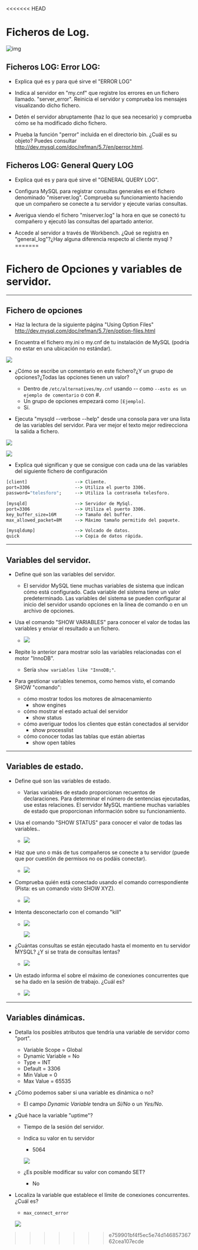 <<<<<<< HEAD
# Ficheros de Log.
![img](./img/001.png)  

## Ficheros LOG: Error LOG:
- Explica qué es y para qué sirve el "ERROR LOG"  

- Indica al servidor en "my.cnf" que registre los errores en un fichero llamado. "server_error". Reinicia el servidor y comprueba los mensajes visualizando dicho fichero.  

- Detén el servidor abruptamente (haz lo que sea necesario) y comprueba cómo se ha modificado dicho fichero.  

- Prueba la función "perror" incluida en el directorio bin. ¿Cuál es su objeto? Puedes consultar http://dev.mysql.com/doc/refman/5.7/en/perror.html.  



## Ficheros LOG: General Query LOG
- Explica qué es y para qué sirve el "GENERAL QUERY LOG".  

- Configura MySQL para registrar consultas generales en el fichero denominado "miserver.log". Comprueba su funcionamiento haciendo que un compañero se conecte a tu servidor y ejecute varias consultas.  

- Averigua viendo el fichero "miserver.log" la hora en que se conectó tu compañero y ejecutó las consultas del apartado anterior.  

- Accede al servidor a través de Workbench. ¿Qué se registra en "general_log"?¿Hay alguna diferencia respecto al cliente mysql ?  
=======
# Fichero de Opciones y variables de servidor.

---

## Fichero de opciones

* Haz la lectura de la siguiente página "Using Option Files" http://dev.mysql.com/doc/refman/5.7/en/option-files.html


* Encuentra el fichero my.ini o my.cnf de tu instalación de MySQL (podría no estar en una ubicación no estándar).

![](img/README-001.png)

* ¿Cómo se escribe un comentario en este fichero?¿Y un grupo de opciones?¿Todas las opciones tienen un valor?
  * Dentro de `/etc/alternatives/my.cnf` usando *--* como `--esto es un ejemplo de comentario`
  o con *#*.
  * Un grupo de opciones empezará como `[Ejemplo]`.
  * Sí.


* Ejecuta "mysqld --verbose --help" desde una consola para ver una lista de las variables del servidor. Para ver mejor el texto mejor redirecciona la salida a fichero.


![](img/README-003.png)  

![](img/README-005.png)


* Explica qué significan y que se consigue con cada una de las variables del siguiente fichero de configuración

 ```cmd
[client]                  --> Cliente.
port=3306                 --> Utiliza el puerto 3306.
password="telesforo";     --> Utiliza la contraseña telesforo.

[mysqld]                  --> Servidor de MySql.
port=3306                 --> Utiliza el puerto 3306.
key_buffer_size=16M       --> Tamaño del buffer.
max_allowed_packet=8M     --> Máximo tamaño permitido del paquete.

[mysqldump]               --> Volcado de datos.
quick                     --> Copia de datos rápida.
```



---

## Variables del servidor.

* Define qué son las variables del servidor.
  * El servidor MySQL tiene muchas variables de sistema que indican cómo está configurado. Cada variable del sistema tiene un valor predeterminado. Las variables del sistema se pueden configurar al inicio del servidor usando opciones en la línea de comando o en un archivo de opciones.


* Usa el comando "SHOW VARIABLES" para conocer el valor de todas las variables y enviar el resultado a un fichero.
  * ![](img/README-006.png)

* Repite lo anterior para mostrar solo las variables relacionadas con el motor "InnoDB".
  * Sería `show variables like "InnoDB;"`.

* Para gestionar variables tenemos, como hemos visto, el comando SHOW "comando":
  * cómo mostrar todos los motores de almacenamiento
    * show engines
  * cómo mostrar el estado actual del servidor
    * show status
  * cómo averiguar todos los clientes que están conectados al servidor
    * show processlist
  * cómo conocer todas las tablas que están abiertas
    * show open tables

---

## Variables de estado.

* Define qué son las variables de estado.
  * Varias variables de estado proporcionan recuentos de declaraciones. Para determinar el número de sentencias ejecutadas, use estas relaciones. El servidor MySQL mantiene muchas variables de estado que proporcionan información sobre su funcionamiento.  


* Usa el comando "SHOW STATUS" para conocer el valor de todas las variables..
  * ![](img/README-009.png)   

* Haz que uno o más de tus compañeros se conecte a tu servidor (puede que por cuestión de permisos no os podáis conectar).
  * ![](img/README-007.png)

* Comprueba quién está conectado usando el comando correspondiente (Pista: es un comando visto SHOW XYZ).
  * ![](img/README-011.png)

* Intenta desconectarlo con el comando "kill"
  * ![](img/README-013.png)  

    ![](img/README-012.png)

* ¿Cuántas consultas se están ejecutado hasta el momento en tu servidor MYSQL? ¿Y si se trata de consultas lentas?
  * ![](img/README-015.png)  


* Un estado informa  el sobre el máximo de conexiones concurrentes que se ha dado en la sesión de trabajo. ¿Cuál es?
  * ![](img/README-016.png)  

---

## Variables dinámicas.

* Detalla los posibles atributos que tendría una variable de servidor como "port".
  * Variable Scope = Global
  * Dynamic Variable = No
  * Type = INT
  * Default = 3306
  * Min Value = 0
  * Max Value = 65535

* ¿Cómo podemos saber si una variable es dinámica o no?
  * El campo *Dynamic Variable* tendra un *Sí/No* o un *Yes/No*.

* ¿Qué hace la variable "uptime"?
  * Tiempo de la sesión del servidor.
  * Indica su valor en tu servidor
    * 5064  

    ![](img/README-017.png)  

  * ¿Es posible modificar su valor con comando SET?
    * No

* Localiza la variable que establece el límite de conexiones concurrentes. ¿Cuál es?
    * `max_connect_error`     

    ![](img/README-018.png)  
>>>>>>> e759901bf4f5ec5e74d14685736762cea107ecde
